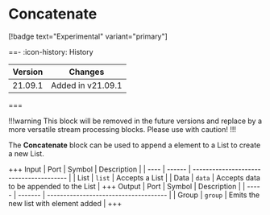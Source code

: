# Concatenate

[!badge text="Experimental" variant="primary"]

==- :icon-history: History

| Version | Changes           |
| ------- | ----------------- |
| 21.09.1 | Added in v21.09.1 |

===

!!!warning
This block will be removed in the future versions and replace by a more versatile stream processing blocks.
Please use with caution!
!!!

The **Concatenate** block can be used to append a element to a List to create a
new List.

+++ Input
| Port | Symbol | Description                             |
| ---- | ------ | --------------------------------------- |
| List | `list` | Accepts a List                          |
| Data | `data` | Accepts data to be appended to the List |
+++ Output
| Port  | Symbol  | Description                           |
| ----- | ------- | ------------------------------------- |
| Group | `group` | Emits the new list with element added |
+++
